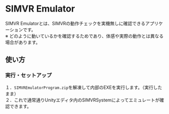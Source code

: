 SIMVR Emulator
==================
SIMVR Emulatorとは、SIMVRの動作チェックを実機無しに確認できるアプリケーションです。  
※ どのように動いているかを確認するためであり、体感や実際の動作とは異なる場合があります。

## 使い方
### 実行・セットアップ
１．`SIMVREmulatorProgram.zip`を解凍して内部のEXEを実行します。（実行したまま）  
２．これで通常通りUnityエディタ内のSIMVRSystemによってエミュレートが確認できます。

